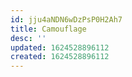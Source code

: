 ```yaml
---
id: jju4aNDN6wDzPsP0H2Ah7
title: Camouflage
desc: ''
updated: 1624528896112
created: 1624528896112
---
```


